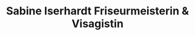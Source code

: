 ---
title: "Sabine Iserhardt Friseurmeisterin & Visagistin"
url: /neuss/sabine-iserhardt-friseurmeisterin-und-visagistin/
shop: Friseur
---